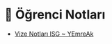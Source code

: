 # 📕 Öğrenci Notları

<!--Index-->

- [Vize Notları ISG ~ YEmreAk](./Vize%20Notlar%C4%B1%20ISG%20~%20YEmreAk.pdf)

<!--Index-->
